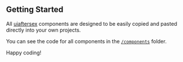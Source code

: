 ## Getting Started

All [uiaftersex](https://uiaftersex.vercel.app/) components are designed to be easily copied and pasted directly into your own projects.

You can see the code for all components in the [`/components`](https://github.com/tanaydesai/uiaftersex/tree/main/components) folder.

Happy coding!

